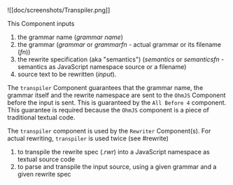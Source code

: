 ![[doc/screenshots/Transpiler.png]]

This Component inputs
1. the grammar name (*grammar name*)
2. the grammar (*grammar* or *grammarfn* - actual grammar or its filename (*fn*))
3. the rewrite specification (aka "semantics") (*semantics* or *semanticsfn* - semantics as JavaScript namespace source or a filename)
4. source text to be rewritten (*input*).

The `transpiler` Component guarantees that the grammar name, the grammar itself and the rewrite namespace are sent to the `OhmJS` Component before the input is sent.  This is guaranteed by the `All Before 4` component.  This guarantee is required because the `OhmJS` component is a piece of traditional textual code.

The `transpiler` component is used by the `Rewriter` Component(s).  For actual rewriting, `transpiler` is used twice (see #rewrite)
1. to transpile the rewrite spec (*.rwr*) into a JavaScript namespace as textual source code
2. to parse and transpile the input source, using a given grammar and a given rewrite spec